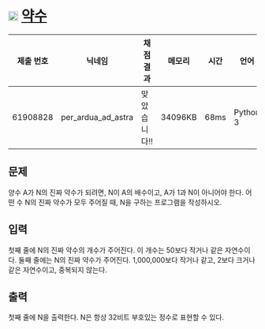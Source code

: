 # <img width="20px"  src="https://d2gd6pc034wcta.cloudfront.net/tier/5.svg" class="solvedac-tier"> [약수](https://www.acmicpc.net/problem/1037) 

| 제출 번호 | 닉네임 | 채점 결과 | 메모리 | 시간 | 언어 | 코드 길이 |
|---|---|---|---|---|---|---|
|61908828|per_ardua_ad_astra|맞았습니다!! |34096KB|68ms|Python 3|299B|

## 문제
<p>양수 A가 N의 진짜 약수가 되려면, N이 A의 배수이고, A가 1과 N이 아니어야 한다. 어떤 수 N의 진짜 약수가 모두 주어질 때, N을 구하는 프로그램을 작성하시오.</p>

## 입력
<p>첫째 줄에 N의 진짜 약수의 개수가 주어진다. 이 개수는 50보다 작거나 같은 자연수이다. 둘째 줄에는 N의 진짜 약수가 주어진다. 1,000,000보다 작거나 같고, 2보다 크거나 같은 자연수이고, 중복되지 않는다.</p>

## 출력
<p>첫째 줄에 N을 출력한다. N은 항상 32비트 부호있는 정수로 표현할 수 있다.</p>

